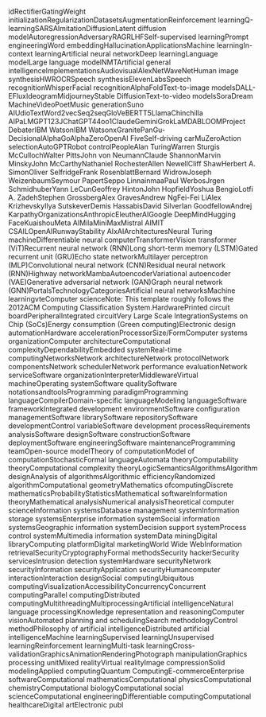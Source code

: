 idRectifierGatingWeight initializationRegularizationDatasetsAugmentationReinforcement learningQ-learningSARSAImitationDiffusionLatent diffusion modelAutoregressionAdversaryRAGRLHFSelf-supervised learningPrompt engineeringWord embeddingHallucinationApplicationsMachine learningIn-context learningArtificial neural networkDeep learningLanguage modelLarge language modelNMTArtificial general intelligenceImplementationsAudiovisualAlexNetWaveNetHuman image synthesisHWROCRSpeech synthesisElevenLabsSpeech recognitionWhisperFacial recognitionAlphaFoldText-to-image modelsDALL-EFluxIdeogramMidjourneyStable DiffusionText-to-video modelsSoraDream MachineVideoPoetMusic generationSuno AIUdioTextWord2vecSeq2seqGloVeBERTT5LlamaChinchilla AIPaLMGPT123JChatGPT44oo1ClaudeGeminiGrokLaMDABLOOMProject DebaterIBM WatsonIBM WatsonxGranitePanGu-DecisionalAlphaGoAlphaZeroOpenAI FiveSelf-driving carMuZeroAction selectionAutoGPTRobot controlPeopleAlan TuringWarren Sturgis McCullochWalter PittsJohn von NeumannClaude ShannonMarvin MinskyJohn McCarthyNathaniel RochesterAllen NewellCliff ShawHerbert A. SimonOliver SelfridgeFrank RosenblattBernard WidrowJoseph WeizenbaumSeymour PapertSeppo LinnainmaaPaul WerbosJrgen SchmidhuberYann LeCunGeoffrey HintonJohn HopfieldYoshua BengioLotfi A. ZadehStephen GrossbergAlex GravesAndrew NgFei-Fei LiAlex KrizhevskyIlya SutskeverDemis HassabisDavid SilverIan GoodfellowAndrej KarpathyOrganizationsAnthropicEleutherAIGoogle DeepMindHugging FaceKuaishouMeta AIMilaMiniMaxMistral AIMIT CSAILOpenAIRunwayStability AIxAIArchitecturesNeural Turing machineDifferentiable neural computerTransformerVision transformer (ViT)Recurrent neural network (RNN)Long short-term memory (LSTM)Gated recurrent unit (GRU)Echo state networkMultilayer perceptron (MLP)Convolutional neural network (CNN)Residual neural network (RNN)Highway networkMambaAutoencoderVariational autoencoder (VAE)Generative adversarial network (GAN)Graph neural network (GNN)PortalsTechnologyCategoriesArtificial neural networksMachine learningvteComputer scienceNote: This template roughly follows the 2012ACM Computing Classification System.HardwarePrinted circuit boardPeripheralIntegrated circuitVery Large Scale IntegrationSystems on Chip (SoCs)Energy consumption (Green computing)Electronic design automationHardware accelerationProcessorSize/FormComputer systems organizationComputer architectureComputational complexityDependabilityEmbedded systemReal-time computingNetworksNetwork architectureNetwork protocolNetwork componentsNetwork schedulerNetwork performance evaluationNetwork serviceSoftware organizationInterpreterMiddlewareVirtual machineOperating systemSoftware qualitySoftware notationsandtoolsProgramming paradigmProgramming languageCompilerDomain-specific languageModeling languageSoftware frameworkIntegrated development environmentSoftware configuration managementSoftware librarySoftware repositorySoftware developmentControl variableSoftware development processRequirements analysisSoftware designSoftware constructionSoftware deploymentSoftware engineeringSoftware maintenanceProgramming teamOpen-source modelTheory of computationModel of computationStochasticFormal languageAutomata theoryComputability theoryComputational complexity theoryLogicSemanticsAlgorithmsAlgorithm designAnalysis of algorithmsAlgorithmic efficiencyRandomized algorithmComputational geometryMathematics ofcomputingDiscrete mathematicsProbabilityStatisticsMathematical softwareInformation theoryMathematical analysisNumerical analysisTheoretical computer scienceInformation systemsDatabase management systemInformation storage systemsEnterprise information systemSocial information systemsGeographic information systemDecision support systemProcess control systemMultimedia information systemData miningDigital libraryComputing platformDigital marketingWorld Wide WebInformation retrievalSecurityCryptographyFormal methodsSecurity hackerSecurity servicesIntrusion detection systemHardware securityNetwork securityInformation securityApplication securityHumancomputer interactionInteraction designSocial computingUbiquitous computingVisualizationAccessibilityConcurrencyConcurrent computingParallel computingDistributed computingMultithreadingMultiprocessingArtificial intelligenceNatural language processingKnowledge representation and reasoningComputer visionAutomated planning and schedulingSearch methodologyControl methodPhilosophy of artificial intelligenceDistributed artificial intelligenceMachine learningSupervised learningUnsupervised learningReinforcement learningMulti-task learningCross-validationGraphicsAnimationRenderingPhotograph manipulationGraphics processing unitMixed realityVirtual realityImage compressionSolid modelingApplied computingQuantum ComputingE-commerceEnterprise softwareComputational mathematicsComputational physicsComputational chemistryComputational biologyComputational social scienceComputational engineeringDifferentiable computingComputational healthcareDigital artElectronic publ